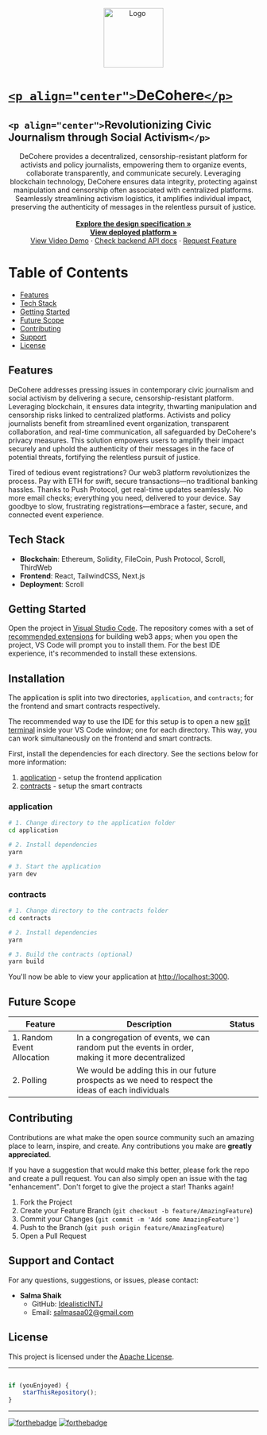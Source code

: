 <div id="top"></div>

<!-- PROJECT SHIELDS -->

<!--
*** Thanks for checking out the DeCohere project. If you have a suggestion
*** that would make this better, please fork the repo and create a pull request
*** or simply open an issue. Don't forget to give the project a star!
*** Thanks again! Now go create something AMAZING! :D
-->

<p align="center">
  <a href="https://github.com/mohammadshaad/ethindia-23-push-api">		  
    <img src="https://github.com/mohammadshaad/ethindia-23-push-api/assets/65449934/4522ef1c-8463-4a5c-86ac-bb5c627e4a0a" alt="Logo" width="120">

# [`<p align="center">`DeCohere`</p>`](https://github.com/mohammadshaad/ethindia-23-push-api)

## `<p align="center">`Revolutionizing Civic Journalism through Social Activism`</p>`

<p align="center">
    DeCohere provides a decentralized, censorship-resistant platform for activists and policy journalists, empowering them to organize events, collaborate transparently, and communicate securely. Leveraging blockchain technology, DeCohere ensures data integrity, protecting against manipulation and censorship often associated with centralized platforms. Seamlessly streamlining activism logistics, it amplifies individual impact, preserving the authenticity of messages in the relentless pursuit of justice.
    <br />
</br />
    <a href="your-decohere-design-specification-link"><strong>Explore the design specification »</strong></a>
    <br />
    <a href="https://github.com/mohammadshaad/ethindia-23-push-api"><strong>View deployed platform »</strong></a>
    <br />
    <a href="https://youtu.be/muhqTFZ_dy8">View Video Demo</a>
    ·
    <a href="your-decohere-backend-api-docs-link">Check backend API docs</a>
    ·
    <a href="https://github.com/mohammadshaad/ethindia-23-push-api/issues">Request Feature</a>
</p>

# Table of Contents

- [Features](#features)
- [Tech Stack](#tech-stack)
- [Getting Started](#installation)
- [Future Scope](#future-scope)
- [Contributing](#contributing)
- [Support](#support-and-contact)
- [License](#license)

## Features

DeCohere addresses pressing issues in contemporary civic journalism and social activism by delivering a secure, censorship-resistant platform. Leveraging blockchain, it ensures data integrity, thwarting manipulation and censorship risks linked to centralized platforms. Activists and policy journalists benefit from streamlined event organization, transparent collaboration, and real-time communication, all safeguarded by DeCohere's privacy measures. This solution empowers users to amplify their impact securely and uphold the authenticity of their messages in the face of potential threats, fortifying the relentless pursuit of justice.

Tired of tedious event registrations? Our web3 platform revolutionizes the process. Pay with ETH for swift, secure transactions—no traditional banking hassles. Thanks to Push Protocol, get real-time updates seamlessly. No more email checks; everything you need, delivered to your device. Say goodbye to slow, frustrating registrations—embrace a faster, secure, and connected event experience.

## Tech Stack

- **Blockchain**: Ethereum, Solidity, FileCoin, Push Protocol, Scroll, ThirdWeb
- **Frontend**: React, TailwindCSS, Next.js
- **Deployment**: Scroll

## Getting Started

Open the project in [Visual Studio Code](https://code.visualstudio.com/).
The repository comes with a set of [recommended extensions](https://github.com/jarrodwatts/evmkit/blob/main/template/.vscode/extensions.json)
for building web3 apps; when you open the project, VS Code will prompt you to install them.
For the best IDE experience, it's recommended to install these extensions.

## Installation

The application is split into two directories, `application`, and `contracts`; for the frontend and smart contracts respectively.

The recommended way to use the IDE for this setup is to open a new [split terminal](https://code.visualstudio.com/docs/terminal/basics#:~:text=Multiple%20terminals%20can%20be%20placed,tab%20on%20the%20terminal%20panel.)
inside your VS Code window; one for each directory.
This way, you can work simultaneously on the frontend and smart contracts.

First, install the dependencies for each directory. See the sections below for more information:

1. [application](#application) - setup the frontend application
2. [contracts](#contracts) - setup the smart contracts

### application

```bash
# 1. Change directory to the application folder
cd application

# 2. Install dependencies
yarn

# 3. Start the application
yarn dev
```

### contracts

```bash
# 1. Change directory to the contracts folder
cd contracts

# 2. Install dependencies
yarn

# 3. Build the contracts (optional)
yarn build
```

You'll now be able to view your application at [http://localhost:3000](http://localhost:3000).

## Future Scope

| Feature                    | Description                                                                                         | Status |
| -------------------------- | --------------------------------------------------------------------------------------------------- | ------ |
| 1. Random Event Allocation | In a congregation of events, we can random put the events in order, making it more decentralized    |        |
| 2. Polling                 | We would be adding this in our future prospects as we need to respect the ideas of each individuals |        |

## Contributing

Contributions are what make the open source community such an amazing place to learn, inspire, and create. Any contributions you make are **greatly appreciated**.

If you have a suggestion that would make this better, please fork the repo and create a pull request. You can also simply open an issue with the tag "enhancement".
Don't forget to give the project a star! Thanks again!

1. Fork the Project
2. Create your Feature Branch (`git checkout -b feature/AmazingFeature`)
3. Commit your Changes (`git commit -m 'Add some AmazingFeature'`)
4. Push to the Branch (`git push origin feature/AmazingFeature`)
5. Open a Pull Request

## Support and Contact

For any questions, suggestions, or issues, please contact:

- **Salma Shaik**
  - GitHub: [IdealisticINTJ](https://github.com/IdealisticINTJ)
  - Email: [salmasaa02@gmail.com](mailto:salmasaa02@gmail.com)

## License

This project is licensed under the [Apache License](LICENSE).

---

```javascript

if (youEnjoyed) {
    starThisRepository();
}

```

---

[![forthebadge](https://forthebadge.com/images/badges/built-with-swag.svg)](https://forthebadge.com) [![forthebadge](https://forthebadge.com/images/badges/powered-by-coffee.svg)](https://forthebadge.com)
